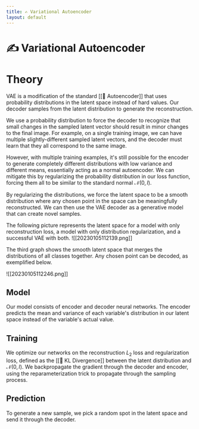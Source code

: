 ```yaml
---
title: ✍️ Variational Autoencoder
layout: default
---
```


# ✍️ Variational Autoencoder

# Theory
VAE is a modification of the standard [[🧬 Autoencoder]] that uses probability distributions in the latent space instead of hard values. Our decoder samples from the latent distribution to generate the reconstruction.

We use a probability distribution to force the decoder to recognize that small changes in the sampled latent vector should result in minor changes to the final image. For example, on a single training image, we can have multiple slightly-different sampled latent vectors, and the decoder must learn that they all correspond to the same image.

However, with multiple training examples, it's still possible for the encoder to generate completely different distributions with low variance and different means, essentially acting as a normal autoencoder. We can mitigate this by regularizing the probability distribution in our loss function, forcing them all to be similar to the standard normal $\mathcal{N}(0, I)$.

By regularizing the distributions, we force the latent space to be a smooth distribution where any chosen point in the space can be meaningfully reconstructed. We can then use the VAE decoder as a generative model that can create novel samples.

The following picture represents the latent space for a model with only reconstruction loss, a model with only distribution regularization, and a successful VAE with both.
![[20230105112139.png]]

The third graph shows the smooth latent space that merges the distributions of all classes together. Any chosen point can be decoded, as exemplified below.

![[20230105112246.png]]

## Model
Our model consists of encoder and decoder neural networks. The encoder predicts the mean and variance of each variable's distribution in our latent space instead of the variable's actual value.

## Training
We optimize our networks on the reconstruction $L_2$ loss and regularization loss, defined as the [[📏 KL Divergence]] between the latent distribution and $\mathcal{N}(0, I$). We backpropagate the gradient through the decoder and encoder, using the reparameterization trick to propagate through the sampling process.

## Prediction
To generate a new sample, we pick a random spot in the latent space and send it through the decoder.